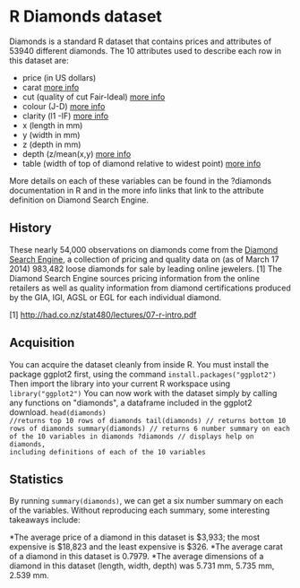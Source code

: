 R Diamonds dataset
====

Diamonds is a standard R dataset that contains prices and attributes of 53940 different diamonds. The 10 attributes used to describe each row in this dataset are:

- price (in US dollars)
- carat [more info](http://diamondse.info/diamonds-carat.asp)
- cut (quality of cut Fair-Ideal) [more info](http://diamondse.info/diamonds-cut.asp)
- colour (J-D) [more info](http://diamondse.info/diamonds-color.asp)
- clarity (l1 -IF) [more info](http://diamondse.info/diamonds-clarity.asp)
- x (length in mm) 
- y (width in mm)
- z (depth in mm)
- depth (z/mean(x,y) [more info](http://diamondse.info/diamonds-total-depth.asp)
- table (width of top of diamond relative to widest point) [more info](http://diamondse.info/diamonds-table-width.asp)

More details on each of these variables can be found in the ?diamonds documentation in R and in the more info links that link to the attribute definition on Diamond Search Engine.

History
---
These nearly 54,000 observations on diamonds come from the [Diamond Search Engine](http://diamondse.info), a collection of pricing and quality data on (as of March 17 2014) 983,482 loose diamonds for sale by leading online jewelers. [1]  The Diamond Search Engine sources pricing information from the online retailers as well as quality information from diamond certifications produced by the GIA, IGI, AGSL or EGL for each individual diamond.

[1] http://had.co.nz/stat480/lectures/07-r-intro.pdf


Acquisition
---
You can acquire the dataset cleanly from inside R. You must install the package ggplot2 first, using the command
<code>install.packages("ggplot2")</code>
Then import the library into your current R workspace using
<code>library("ggplot2")</code>
You can now work with the dataset simply by calling any functions on "diamonds", a dataframe included in the ggplot2 download.
<code>head(diamonds) //returns top 10 rows of diamonds
tail(diamonds) // returns bottom 10 rows of diamonds
summary(diamonds) // returns 6 number summary on each of the 10 variables in diamonds
?diamonds // displays help on diamonds, including definitions of each of the 10 variables</code>


Statistics
---
By running <code>summary(diamonds)</code>, we can get a six number summary on each of the variables. Without reproducing each summary, some interesting takeaways include:

*The average price of a diamond in this dataset is $3,933; the most expensive is $18,823 and the least expensive is $326.
*The average carat of a diamond in this dataset is 0.7979.
*The average dimensions of a diamond in this dataset (length, width, depth) was 5.731 mm, 5.735 mm, 2.539 mm.


